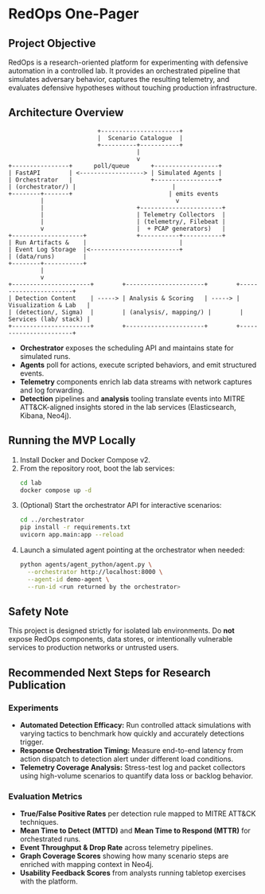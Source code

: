 # RedOps One-Pager

## Project Objective
RedOps is a research-oriented platform for experimenting with defensive automation in a controlled lab. It provides an orchestrated pipeline that simulates adversary behavior, captures the resulting telemetry, and evaluates defensive hypotheses without touching production infrastructure.

## Architecture Overview
```
                         +----------------------+
                         |  Scenario Catalogue  |
                         +----------+-----------+
                                    |
                                    v
+----------------+      poll/queue      +------------------+
| FastAPI        | <------------------> | Simulated Agents |
| Orchestrator   |                      +------------------+
| (orchestrator/) |                           |
+--------+-------+                           | emits events
         |                                     v
         |                          +-----------------------+
         |                          | Telemetry Collectors  |
         |                          | (telemetry/, Filebeat |
         v                          |  + PCAP generators)   |
+--------------------+              +-----------+-----------+
| Run Artifacts &    |                          |
| Event Log Storage  |<-------------------------+
| (data/runs)        |
+--------+-----------+
         |
         v
+----------------------+        +----------------------+        +-----------------------+
| Detection Content    | -----> | Analysis & Scoring   | -----> | Visualization & Lab   |
| (detection/, Sigma)  |        | (analysis/, mapping/) |        | Services (lab/ stack) |
+----------------------+        +----------------------+        +-----------------------+
```

* **Orchestrator** exposes the scheduling API and maintains state for simulated runs.
* **Agents** poll for actions, execute scripted behaviors, and emit structured events.
* **Telemetry** components enrich lab data streams with network captures and log forwarding.
* **Detection** pipelines and **analysis** tooling translate events into MITRE ATT&CK-aligned insights stored in the lab services (Elasticsearch, Kibana, Neo4j).

## Running the MVP Locally
1. Install Docker and Docker Compose v2.
2. From the repository root, boot the lab services:
   ```bash
   cd lab
   docker compose up -d
   ```
3. (Optional) Start the orchestrator API for interactive scenarios:
   ```bash
   cd ../orchestrator
   pip install -r requirements.txt
   uvicorn app.main:app --reload
   ```
4. Launch a simulated agent pointing at the orchestrator when needed:
   ```bash
   python agents/agent_python/agent.py \
     --orchestrator http://localhost:8000 \
     --agent-id demo-agent \
     --run-id <run returned by the orchestrator>
   ```

## Safety Note
This project is designed strictly for isolated lab environments. Do **not** expose RedOps components, data stores, or intentionally vulnerable services to production networks or untrusted users.

## Recommended Next Steps for Research Publication
### Experiments
- **Automated Detection Efficacy:** Run controlled attack simulations with varying tactics to benchmark how quickly and accurately detections trigger.
- **Response Orchestration Timing:** Measure end-to-end latency from action dispatch to detection alert under different load conditions.
- **Telemetry Coverage Analysis:** Stress-test log and packet collectors using high-volume scenarios to quantify data loss or backlog behavior.

### Evaluation Metrics
- **True/False Positive Rates** per detection rule mapped to MITRE ATT&CK techniques.
- **Mean Time to Detect (MTTD)** and **Mean Time to Respond (MTTR)** for orchestrated runs.
- **Event Throughput & Drop Rate** across telemetry pipelines.
- **Graph Coverage Scores** showing how many scenario steps are enriched with mapping context in Neo4j.
- **Usability Feedback Scores** from analysts running tabletop exercises with the platform.
